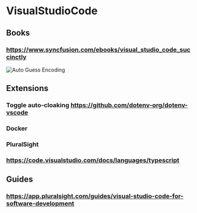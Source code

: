 # VisualStudioCode
## Books
### https://www.syncfusion.com/ebooks/visual_studio_code_succinctly
![Auto Guess Encoding](https://snipboard.io/36Txfc.jpg)
## Extensions
### Toggle auto-cloaking https://github.com/dotenv-org/dotenv-vscode
### Docker
### PluralSight
### https://code.visualstudio.com/docs/languages/typescript
## Guides
### https://app.pluralsight.com/guides/visual-studio-code-for-software-development

